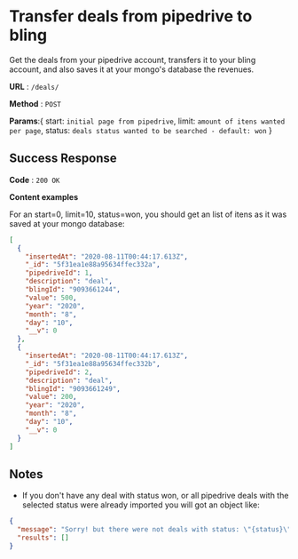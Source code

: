 # Transfer deals from pipedrive to bling

Get the deals from your pipedrive account, transfers it to your bling account,
and also saves it at your mongo's database the revenues.

**URL** : `/deals/`

**Method** : `POST`

**Params**:{
    start: `initial page from pipedrive`,
    limit: `amount of itens wanted per page`,
    status: `deals status wanted to be searched - default: won`
}

## Success Response

**Code** : `200 OK`

**Content examples**

For an start=0, limit=10, status=won, you should get an list of itens as
it was saved at your mongo database:

```json
[
  {
    "insertedAt": "2020-08-11T00:44:17.613Z",
    "_id": "5f31ea1e88a95634ffec332a",
    "pipedriveId": 1,
    "description": "deal",
    "blingId": "9093661244",
    "value": 500,
    "year": "2020",
    "month": "8",
    "day": "10",
    "__v": 0
  },
  {
    "insertedAt": "2020-08-11T00:44:17.613Z",
    "_id": "5f31ea1e88a95634ffec332b",
    "pipedriveId": 2,
    "description": "deal",
    "blingId": "9093661249",
    "value": 200,
    "year": "2020",
    "month": "8",
    "day": "10",
    "__v": 0
  }
]
```

## Notes

* If you don't have any deal with status won, or all pipedrive deals with the selected
status were already imported you will got an object like:
```json
{
  "message": "Sorry! but there were not deals with status: \"{status}\" anymore",
  "results": []
}
```

